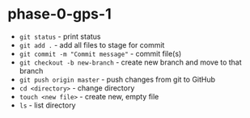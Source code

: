 # phase-0-gps-1

- `git status` - print status
- `git add .` - add all files to stage for commit
- `git commit -m "Commit message"` - commit file(s)
- `git checkout -b new-branch` - create new branch and move to that branch
- `git push origin master` - push changes from git to GitHub
- `cd <directory>` - change directory
- `touch <new file>` - create new, empty file
- `ls` - list directory